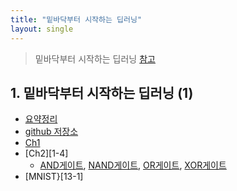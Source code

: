 ```yaml
---
title: "밑바닥부터 시작하는 딥러닝"
layout: single
---
```


> 밑바닥부터 시작하는 딥러닝 [참고][0-1]

## 1. 밑바닥부터 시작하는 딥러닝 (1)
* [요약정리][1-1]
* [github 저장소][1-2]
* [Ch1][1-3]
* [Ch2][1-4]
  * [AND게이트][12-1], [NAND게이트][12-2], [OR게이트][12-3], [XOR게이트][12-4]
* [MNIST}[13-1]

[0-1]: https://www.mindmeister.com/ko/812276967/_?fullscreen=1
[1-1]: https://nbviewer.org/github/SDRLurker/deep-learning/blob/master/%EB%AA%A9%EC%B0%A8.ipynb
[1-2]: https://github.com/WegraLee/deep-learning-from-scratch
[1-3]: https://docs.google.com/presentation/d/1P5xcmvA_mS4VKhaCIi0pMheV9N1W7_7Y/edit?usp=drive_link&ouid=100029220833717660572&rtpof=true&sd=true
[12-1]: https://colab.research.google.com/drive/1OXpZBLp2tyodK7wCeExKMuwYEqVRa637
[12-2]: https://colab.research.google.com/drive/1OXtDgpn5-FSLvJBawzZp2GpPCdOe5hmB
[12-3]: https://colab.research.google.com/drive/1OZAfhO84T6iPl6ZSBC8g88v6QOvodZIM
[12-4]: https://colab.research.google.com/drive/1OTfdwkNybgRucUaaa1G9WaZfqUn11U7A
